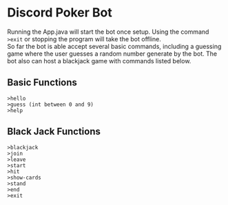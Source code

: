 # Discord Poker Bot
Running the App.java will start the bot once setup. Using the command `>exit` or stopping the program will take the bot offline.  
So far the bot is able accept several basic commands, including a guessing game where the user guesses a random number generate by the bot. The bot also can host a blackjack game with commands listed below.

## Basic Functions
`>hello`  
`>guess (int between 0 and 9)`  
`>help` 

## Black Jack Functions  
`>blackjack`  
`>join`  
`>leave`  
`>start`  
`>hit`  
`>show-cards`  
`>stand`  
`>end`  
`>exit`

